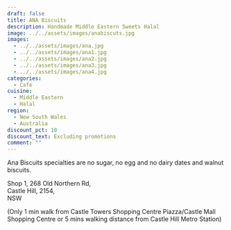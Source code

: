 ```yaml
---
draft: false
title: ANA Biscuits
description: Handmade Middle Eastern Sweets Halal
image: ../../assets/images/anabiscuts.jpg
images:
  - ../../assets/images/ana.jpg
  - ../../assets/images/ana1.jpg
  - ../../assets/images/ana2.jpg
  - ../../assets/images/ana3.jpg
  - ../../assets/images/ana4.jpg
categories:
  - Cafe
cuisine:
  - Middle Eastern
  - Halal
region:
  - New South Wales
  - Australia
discount_pct: 10
discount_text: Excluding promotions
comment: ""
---
```


Ana Biscuits specialties are no sugar, no egg and no dairy dates and walnut biscuits.

Shop 1, 268 Old Northern Rd, \
Castle Hill, 2154, \
NSW

(Only 1 min walk from Castle Towers Shopping Centre Piazza/Castle Mall Shopping Centre or 5 mins walking distance from Castle Hill Metro Station)
